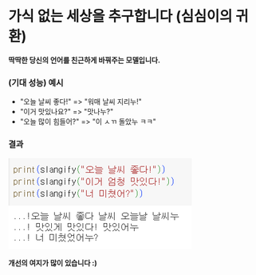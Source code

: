 # 가식 없는 세상을 추구합니다 (심심이의 귀환)

**딱딱한 당신의 언어를 친근하게 바꿔주는 모델입니다.**

### (기대 성능) 예시 
- "오늘 날씨 좋다!" => "워매 날씨 지리누!"
- "이거 맛있나요?" => "맛나누?"
- "오늘 많이 힘들어?" => "이 ㅅㄲ 돌았누 ㅋㅋ"

### 결과
![result](./image/result2.png)

**개선의 여지가 많이 있습니다 :)**
